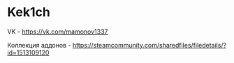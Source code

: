 # Kek1ch
VK - https://vk.com/mamonov1337

Коллекция аддонов - https://steamcommunity.com/sharedfiles/filedetails/?id=1513109120
